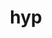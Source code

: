 ---
category: 3-letters
denotation: null
name: hyp
reference_link: https://www.etymonline.com/word/hyp
root_language: null
root_name: null
title: hyp
type: free
word_sums:
- respelling: hyp
  sum: 'Hyp + '
---